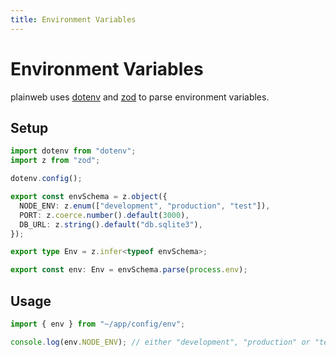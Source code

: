 ```yaml
---
title: Environment Variables
---
```


# Environment Variables

plainweb uses [dotenv](https://github.com/motdotla/dotenv) and [zod](zod.dev) to parse environment variables.

## Setup

```typescript
import dotenv from "dotenv";
import z from "zod";

dotenv.config();

export const envSchema = z.object({
  NODE_ENV: z.enum(["development", "production", "test"]),
  PORT: z.coerce.number().default(3000),
  DB_URL: z.string().default("db.sqlite3"),
});

export type Env = z.infer<typeof envSchema>;

export const env: Env = envSchema.parse(process.env);
```

## Usage

```typescript
import { env } from "~/app/config/env";

console.log(env.NODE_ENV); // either "development", "production" or "test"
```
